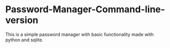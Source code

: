 # Password-Manager-Command-line-version
This is a simple password manager with basic functionality made with python and sqlite.
